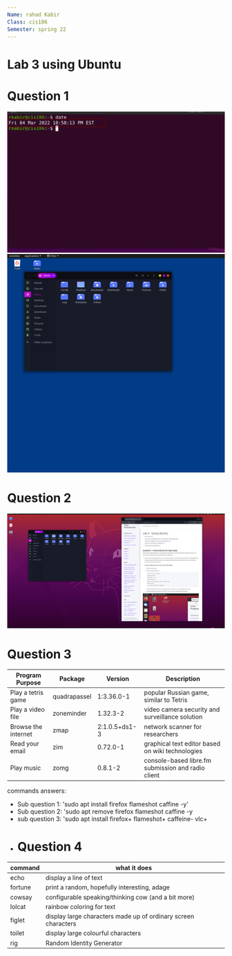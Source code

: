 ```yaml
---
Name: rahad Kabir
Class: cis106
Semester: spring 22
---
```


# Lab 3 using Ubuntu

# Question 1
![](q1.1.png) 
![](q1.2.png)
# Question 2
![](q2.1.png)
# Question 3
| Program Purpose     | Package      | Version       | Description                                        |
|---------------------|--------------|---------------|----------------------------------------------------|
| Play a tetris game  | quadrapassel | 1:3.36.0-1    | popular Russian game, similar to Tetris |
| Play a video file   | zoneminder   | 1.32.3-2      |  video camera security and surveillance solution          |
| Browse the internet | zmap         | 2:1.0.5+ds1-3 |  network scanner for researchers           |
| Read your email     | zim          | 0.72.0-1      |  graphical text editor based on wiki technologies           |
| Play music          | zomg         | 0.8.1-2       | console-based libre.fm submission and radio client            |

commands answers: 
* Sub question 1: 'sudo apt install firefox flameshot caffine -y'
* Sub question 2: 'sudo apt remove firefox flameshot caffine -y
* sub question 3: 'sudo apt install firefox+ flameshot+ caffeine- vlc+
* 
  # Question 4
| command | what it does |
|---------|--------------|
| echo    |  display a line of text            |
| fortune | print a random, hopefully interesting, adage             |
| cowsay  |  configurable speaking/thinking cow (and a bit more)            |
| lolcat  |  rainbow coloring for text             |
| figlet  |  display large characters made up of ordinary screen characters |
| toilet  |  display large colourful characters |
| rig     | Random Identity Generator
